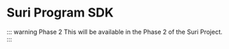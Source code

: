 # Suri Program SDK

::: warning Phase 2
This will be available in the Phase 2 of the Suri Project.
:::